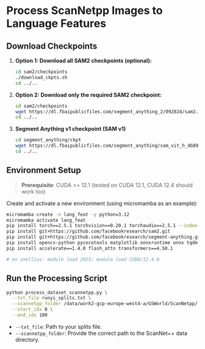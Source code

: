 # Process ScanNetpp Images to Language Features

## Download Checkpoints

1. **Option 1: Download all SAM2 checkpoints (optional):**

   ```bash
   cd sam2/checkpoints
   ./download_ckpts.sh
   cd ../..
   ```

2. **Option 2: Download only the required SAM2 checkpoint:**

   ```bash
   cd sam2/checkpoints
   wget https://dl.fbaipublicfiles.com/segment_anything_2/092824/sam2.1_hiera_large.pt
   cd ../..
   ```

3. **Segment Anything v1 checkpoint (SAM v1)**
   ```bash
   cd segment_anything/ckpt
   wget https://dl.fbaipublicfiles.com/segment_anything/sam_vit_h_4b8939.pth
   cd ../..
   ```

## Environment Setup

> **Prerequisite**: CUDA >= 12.1 (tested on CUDA 12.1, CUDA 12.4 should work too)

Create and activate a new environment (using micromamba as an example):

```bash
micromamba create -n lang_feat -y python=3.12
micromamba activate lang_feat
pip install torch==2.5.1 torchvision==0.20.1 torchaudio==2.5.1 --index-url https://download.pytorch.org/whl/cu124
pip install git+https://github.com/facebookresearch/sam2.git
pip install git+https://github.com/facebookresearch/segment-anything.git
pip install opencv-python pycocotools matplotlib onnxruntime onnx tqdm open-clip-torch IPython
pip install accelerate==1.4.0 flash_attn transformers==4.50.1

# on snellius: module load 2023; module load CUDA/12.4.0
```

## Run the Processing Script

```bash
python process_dataset_scannetpp.py \
  --txt_file runyi_splits.txt \
  --scannetpp_folder /data/work2-gcp-europe-west4-a/GSWorld/ScanNetpp/ \
  --start_idx 0 \
  --end_idx 100
```

- `--txt_file`: Path to your splits file.
- `--scannetpp_folder`: Provide the correct path to the ScanNet++ data directory.
